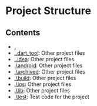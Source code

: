 # Project Structure

## Contents

- [.](.)
- [.\.dart_tool](.\.dart_tool): Other project files
- [.\.idea](.\.idea): Other project files
- [.\android](.\android): Other project files
- [.\archived](.\archived): Other project files
- [.\build](.\build): Other project files
- [.\ios](.\ios): Other project files
- [.\lib](.\lib): Other project files
- [.\test](.\test): Test code for the project
